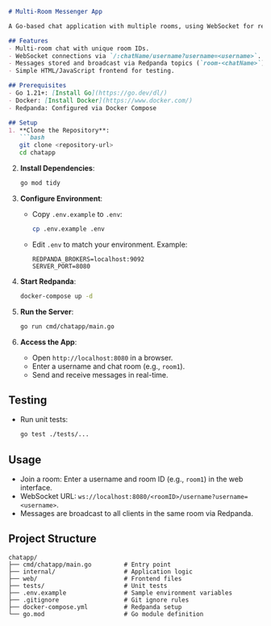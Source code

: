```markdown
# Multi-Room Messenger App

A Go-based chat application with multiple rooms, using WebSocket for real-time communication and Redpanda as the message broker.

## Features
- Multi-room chat with unique room IDs.
- WebSocket connections via `/:chatName/username?username=<username>`.
- Messages stored and broadcast via Redpanda topics (`room-<chatName>`).
- Simple HTML/JavaScript frontend for testing.

## Prerequisites
- Go 1.21+: [Install Go](https://go.dev/dl/)
- Docker: [Install Docker](https://www.docker.com/)
- Redpanda: Configured via Docker Compose

## Setup
1. **Clone the Repository**:
   ```bash
   git clone <repository-url>
   cd chatapp
   ```

2. **Install Dependencies**:
   ```bash
   go mod tidy
   ```

3. **Configure Environment**:
   - Copy `.env.example` to `.env`:
     ```bash
     cp .env.example .env
     ```
   - Edit `.env` to match your environment. Example:
     ```env
     REDPANDA_BROKERS=localhost:9092
     SERVER_PORT=8080
     ```

4. **Start Redpanda**:
   ```bash
   docker-compose up -d
   ```

5. **Run the Server**:
   ```bash
   go run cmd/chatapp/main.go
   ```

6. **Access the App**:
   - Open `http://localhost:8080` in a browser.
   - Enter a username and chat room (e.g., `room1`).
   - Send and receive messages in real-time.

## Testing
- Run unit tests:
  ```bash
  go test ./tests/...
  ```

## Usage
- Join a room: Enter a username and room ID (e.g., `room1`) in the web interface.
- WebSocket URL: `ws://localhost:8080/<roomID>/username?username=<username>`.
- Messages are broadcast to all clients in the same room via Redpanda.

## Project Structure
```
chatapp/
├── cmd/chatapp/main.go         # Entry point
├── internal/                   # Application logic
├── web/                        # Frontend files
├── tests/                      # Unit tests
├── .env.example                # Sample environment variables
├── .gitignore                  # Git ignore rules
├── docker-compose.yml          # Redpanda setup
└── go.mod                      # Go module definition
```
```